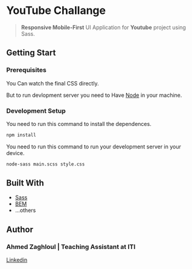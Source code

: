 # YouTube Challange
> **Responsive Mobile-First** UI Application for **Youtube** project using Sass.


## Getting Start

### Prerequisites

You Can watch the final CSS directly.<br/>

But to run devlopment server you need to Have [Node](https://nodejs.org/en/) in your machine.

### Development Setup

You need to run this command to install the dependences.

```sh
npm install
```
You need to run this command to run your development server in your device.


```sh
node-sass main.scss style.css
```


## Built With

* [Sass](https://sass-lang.com/) 
* [BEM](http://getbem.com/) 
* ...others



## Author

### **Ahmed Zaghloul** | Teaching Assistant at **ITI** 

[Linkedin](https://www.linkedin.com/in/azaghloul/) 

